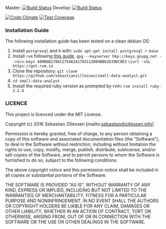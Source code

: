 Master: [![Build Status](https://travis-ci.org/sebastianzillessen/small-data-analyst.svg?branch=master)](https://travis-ci.org/sebastianzillessen/small-data-analyst)
Develop: [![Build Status](https://travis-ci.org/sebastianzillessen/small-data-analyst.svg?branch=develop)](https://travis-ci.org/sebastianzillessen/small-data-analyst)

[![Code Climate](https://codeclimate.com/github/sebastianzillessen/small-data-analyst/badges/gpa.svg)](https://codeclimate.com/github/sebastianzillessen/small-data-analyst)
[![Test Coverage](https://codeclimate.com/github/sebastianzillessen/small-data-analyst/badges/coverage.svg)](https://codeclimate.com/github/sebastianzillessen/small-data-analyst/coverage)

### Installation Guide
The following installation guide has been tested on a clean debian OS:

1. Install `postgresql` and `R` with: `sudo apt-get install postgresql r-base`
2. Install `rvm` following [this guide](https://rvm.io/rvm/install).
`gpg --keyserver hkp://keys.gnupg.net --recv-keys 409B6B1796C275462A1703113804BB82D39DC0E3`
`\curl -sSL https://get.rvm.io`
3. Clone the repository: `git clone https://github.com/sebastianzillessen/small-data-analyst.git`
4. `cd small-data-analyst`
5. Install the required ruby version as prompted by rvm: `rvm install ruby-2.2.4`







### LICENCE
This project is licenced under the MIT License.


Copyright (c) 2016 Sebastian Zillessen [mailto:sebastian@zillessen.info]

Permission is hereby granted, free of charge, to any person obtaining a copy of this software and associated documentation files (the "Software"), to deal in the Software without restriction, including without limitation the rights to use, copy, modify, merge, publish, distribute, sublicense, and/or sell copies of the Software, and to permit persons to whom the Software is furnished to do so, subject to the following conditions:

The above copyright notice and this permission notice shall be included in all copies or substantial portions of the Software.

THE SOFTWARE IS PROVIDED "AS IS", WITHOUT WARRANTY OF ANY KIND, EXPRESS OR IMPLIED, INCLUDING BUT NOT LIMITED TO THE WARRANTIES OF MERCHANTABILITY, FITNESS FOR A PARTICULAR PURPOSE AND NONINFRINGEMENT. IN NO EVENT SHALL THE AUTHORS OR COPYRIGHT HOLDERS BE LIABLE FOR ANY CLAIM, DAMAGES OR OTHER LIABILITY, WHETHER IN AN ACTION OF CONTRACT, TORT OR OTHERWISE, ARISING FROM, OUT OF OR IN CONNECTION WITH THE SOFTWARE OR THE USE OR OTHER DEALINGS IN THE SOFTWARE.